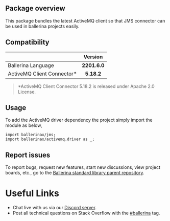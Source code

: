## Package overview

This package bundles the latest ActiveMQ client so that JMS connector can be used in ballerina projects easily.

## Compatibility

| |   Version    |
|:---|:------------:|
|Ballerina Language | **2201.6.0** |
|ActiveMQ Client Connector* |  **5.18.2**  |

> *ActiveMQ Client Connector 5.18.2 is released under Apache 2.0 License.

## Usage

To add the ActiveMQ driver dependency the project simply import the module as below,

```ballerina
import ballerinax/jms;
import ballerinax/activemq.driver as _;
```

## Report issues

To report bugs, request new features, start new discussions, view project boards, etc., go to the [Ballerina standard library parent repository](https://github.com/ballerina-platform/ballerina-standard-library).

# Useful Links
* Chat live with us via our [Discord server](https://discord.gg/ballerinalang).
* Post all technical questions on Stack Overflow with the [#ballerina](https://stackoverflow.com/questions/tagged/ballerina) tag.
